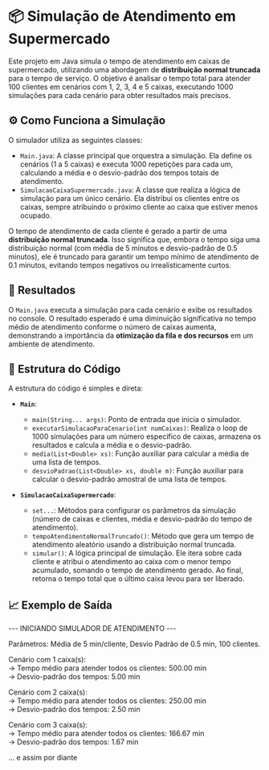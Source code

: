# 📦 Simulação de Atendimento em Supermercado

Este projeto em Java simula o tempo de atendimento em caixas de supermercado, utilizando uma abordagem de **distribuição normal truncada** para o tempo de serviço. O objetivo é analisar o tempo total para atender 100 clientes em cenários com 1, 2, 3, 4 e 5 caixas, executando 1000 simulações para cada cenário para obter resultados mais precisos.

## ⚙️ Como Funciona a Simulação

O simulador utiliza as seguintes classes:

* `Main.java`: A classe principal que orquestra a simulação. Ela define os cenários (1 a 5 caixas) e executa 1000 repetições para cada um, calculando a média e o desvio-padrão dos tempos totais de atendimento.
* `SimulacaoCaixaSupermercado.java`: A classe que realiza a lógica de simulação para um único cenário. Ela distribui os clientes entre os caixas, sempre atribuindo o próximo cliente ao caixa que estiver menos ocupado.

O tempo de atendimento de cada cliente é gerado a partir de uma **distribuição normal truncada**. Isso significa que, embora o tempo siga uma distribuição normal (com média de 5 minutos e desvio-padrão de 0.5 minutos), ele é truncado para garantir um tempo mínimo de atendimento de 0.1 minutos, evitando tempos negativos ou irrealisticamente curtos.

## 🚀 Resultados
O `Main.java` executa a simulação para cada cenário e exibe os resultados no console. O resultado esperado é uma diminuição significativa no tempo médio de atendimento conforme o número de caixas aumenta, demonstrando a importância da **otimização da fila e dos recursos** em um ambiente de atendimento.

## 📝 Estrutura do Código
A estrutura do código é simples e direta:

* **`Main`**:
    * `main(String... args)`: Ponto de entrada que inicia o simulador.
    * `executarSimulacaoParaCenario(int numCaixas)`: Realiza o loop de 1000 simulações para um número específico de caixas, armazena os resultados e calcula a média e o desvio-padrão.
    * `media(List<Double> xs)`: Função auxiliar para calcular a média de uma lista de tempos.
    * `desvioPadrao(List<Double> xs, double m)`: Função auxiliar para calcular o desvio-padrão amostral de uma lista de tempos.

* **`SimulacaoCaixaSupermercado`**:
    * `set...`: Métodos para configurar os parâmetros da simulação (número de caixas e clientes, média e desvio-padrão do tempo de atendimento).
    * `tempoAtendimentoNormalTruncado()`: Método que gera um tempo de atendimento aleatório usando a distribuição normal truncada.
    * `simular()`: A lógica principal de simulação. Ele itera sobre cada cliente e atribui o atendimento ao caixa com o menor tempo acumulado, somando o tempo de atendimento gerado. Ao final, retorna o tempo total que o último caixa levou para ser liberado.

## 📈 Exemplo de Saída

--- INICIANDO SIMULADOR DE ATENDIMENTO --- 

Parâmetros: Média de 5 min/cliente, Desvio Padrão de 0.5 min, 100 clientes.

Cenário com 1 caixa(s):   
-> Tempo médio para atender todos os clientes: 500.00 min  
-> Desvio-padrão dos tempos: 5.00 min

Cenário com 2 caixa(s):   
-> Tempo médio para atender todos os clientes: 250.00 min   
-> Desvio-padrão dos tempos: 2.50 min

Cenário com 3 caixa(s):  
-> Tempo médio para atender todos os clientes: 166.67 min  
-> Desvio-padrão dos tempos: 1.67 min

... e assim por diante

